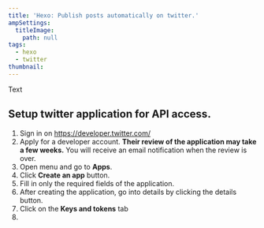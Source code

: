 ```yaml
---
title: 'Hexo: Publish posts automatically on twitter.'
ampSettings:
  titleImage:
    path: null
tags:
  - hexo
  - twitter
thumbnail:
---
```

Text

## Setup twitter application for API access.

1. Sign in on https://developer.twitter.com/
2. Apply for a developer account.
  **Their review of the application may take a few weeks.** You will receive an email notification when the review is over.
3. Open menu and go to **Apps**.
4. Click **Create an app** button.
5. Fill in only the required fields of the application.
6. After creating the application, go into details by clicking the details button.
7. Click on the **Keys and tokens** tab
8. 